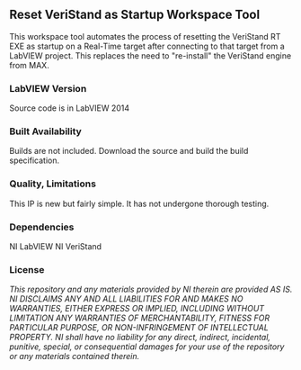 ## Reset VeriStand as Startup Workspace Tool ##

This workspace tool automates the process of resetting the VeriStand RT EXE as startup on a Real-Time target after connecting to that target from a LabVIEW project. This replaces the need to "re-install" the VeriStand engine from MAX. 

### LabVIEW Version ###

Source code is in LabVIEW 2014

### Built Availability ###

Builds are not included. Download the source and build the build specification.

### Quality, Limitations ###

This IP is new but fairly simple. It has not undergone thorough testing.

### Dependencies ###

NI LabVIEW
NI VeriStand

### License ###

*This repository and any materials provided by NI therein are provided AS IS. NI DISCLAIMS ANY AND ALL LIABILITIES FOR AND MAKES NO WARRANTIES, EITHER EXPRESS OR IMPLIED, INCLUDING WITHOUT LIMITATION ANY WARRANTIES OF MERCHANTABILITY, FITNESS FOR  PARTICULAR PURPOSE, OR NON-INFRINGEMENT OF INTELLECTUAL PROPERTY. NI shall have no liability for any direct, indirect, incidental, punitive, special, or consequential damages for your use of the repository or any materials contained therein.*